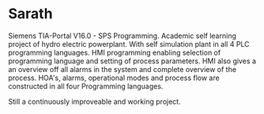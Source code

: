 # Sarath
Siemens TIA-Portal V16.0 - SPS Programming. 
Academic self learning project of hydro electric powerplant. With self simulation plant in all 4 PLC programming languages. HMI programming enabling selection of programming language and setting of process parameters. HMI also gives a an overview off all alarms in the system and complete overview of the process. 
HOA's, alarms, operational modes and process flow are constructed in all four Programming languages. 

Still a continuously improveable and working project. 
